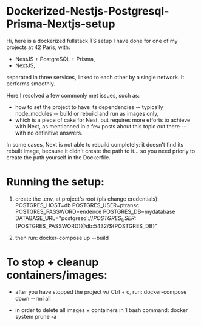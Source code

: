 # Dockerized-Nestjs-Postgresql-Prisma-Nextjs-setup

Hi, here is a dockerized fullstack TS setup I have done for one of my projects at 42 Paris, with:
- NestJS + PostgreSQL + Prisma,
- NextJS,

separated in three services, linked to each other by a single network. It performs smoothly.

Here I resolved a few commonly met issues, such as:
- how to set the project to have its dependencies -- typically node_modules -- build or rebuild and run as images only,
- which is a piece of cake for Nest, but requires more efforts to achieve with Next, as mentionned in a few posts about this topic out there -- with no definitive answers.

In some cases, Next is not able to rebuild completely: it doesn't find its rebuilt image, because it didn't create the path to it... so you need priorly to create the path yourself in the Dockerfile.



# Running the setup:

1. create the .env, at project's root (pls change credentials):
POSTGRES_HOST=db
POSTGRES_USER=ptransc
POSTGRES_PASSWORD=endence
POSTGRES_DB=mydatabase
DATABASE_URL="postgresql://${POSTGRES_USER}:${POSTGRES_PASSWORD}@db:5432/${POSTGRES_DB}"

2. then run:
docker-compose up --build



# To stop + cleanup containers/images:

- after you have stopped the project w/ Ctrl + c, run:
docker-compose down --rmi all

- in order to delete all images + containers in 1 bash command:
docker system prune -a
